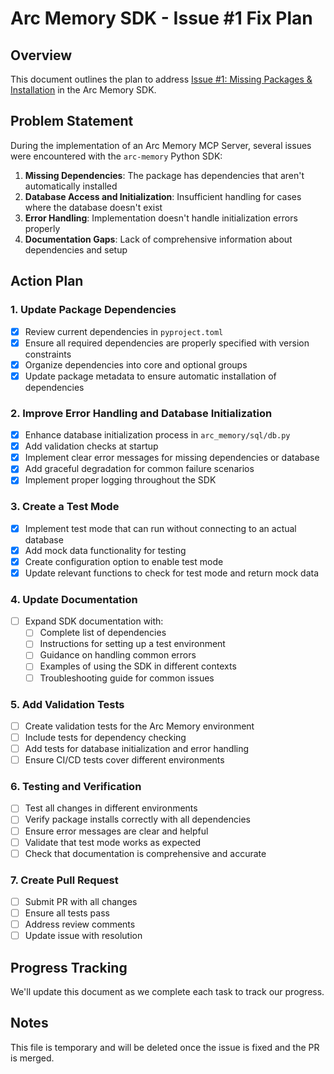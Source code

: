 # Arc Memory SDK - Issue #1 Fix Plan

## Overview
This document outlines the plan to address [Issue #1: Missing Packages & Installation](https://github.com/Arc-Computer/arc-memory/issues/1) in the Arc Memory SDK.

## Problem Statement
During the implementation of an Arc Memory MCP Server, several issues were encountered with the `arc-memory` Python SDK:
1. **Missing Dependencies**: The package has dependencies that aren't automatically installed
2. **Database Access and Initialization**: Insufficient handling for cases where the database doesn't exist
3. **Error Handling**: Implementation doesn't handle initialization errors properly
4. **Documentation Gaps**: Lack of comprehensive information about dependencies and setup

## Action Plan

### 1. Update Package Dependencies
- [x] Review current dependencies in `pyproject.toml`
- [x] Ensure all required dependencies are properly specified with version constraints
- [x] Organize dependencies into core and optional groups
- [x] Update package metadata to ensure automatic installation of dependencies

### 2. Improve Error Handling and Database Initialization
- [x] Enhance database initialization process in `arc_memory/sql/db.py`
- [x] Add validation checks at startup
- [x] Implement clear error messages for missing dependencies or database
- [x] Add graceful degradation for common failure scenarios
- [x] Implement proper logging throughout the SDK

### 3. Create a Test Mode
- [x] Implement test mode that can run without connecting to an actual database
- [x] Add mock data functionality for testing
- [x] Create configuration option to enable test mode
- [x] Update relevant functions to check for test mode and return mock data

### 4. Update Documentation
- [ ] Expand SDK documentation with:
  - [ ] Complete list of dependencies
  - [ ] Instructions for setting up a test environment
  - [ ] Guidance on handling common errors
  - [ ] Examples of using the SDK in different contexts
  - [ ] Troubleshooting guide for common issues

### 5. Add Validation Tests
- [ ] Create validation tests for the Arc Memory environment
- [ ] Include tests for dependency checking
- [ ] Add tests for database initialization and error handling
- [ ] Ensure CI/CD tests cover different environments

### 6. Testing and Verification
- [ ] Test all changes in different environments
- [ ] Verify package installs correctly with all dependencies
- [ ] Ensure error messages are clear and helpful
- [ ] Validate that test mode works as expected
- [ ] Check that documentation is comprehensive and accurate

### 7. Create Pull Request
- [ ] Submit PR with all changes
- [ ] Ensure all tests pass
- [ ] Address review comments
- [ ] Update issue with resolution

## Progress Tracking
We'll update this document as we complete each task to track our progress.

## Notes
This file is temporary and will be deleted once the issue is fixed and the PR is merged.
